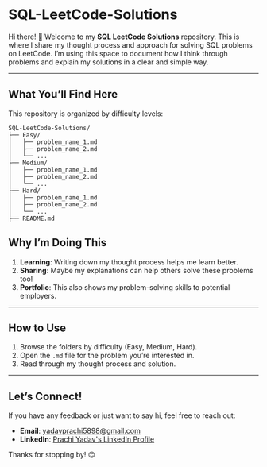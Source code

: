 # SQL-LeetCode-Solutions

Hi there! 👋 Welcome to my **SQL LeetCode Solutions** repository. This is where I share my thought process and approach for solving SQL problems on LeetCode. I’m using this space to document how I think through problems and explain my solutions in a clear and simple way.

---

## What You’ll Find Here

This repository is organized by difficulty levels:

```
SQL-LeetCode-Solutions/
├── Easy/
│   ├── problem_name_1.md
│   ├── problem_name_2.md
│   └── ...
├── Medium/
│   ├── problem_name_1.md
│   ├── problem_name_2.md
│   └── ...
├── Hard/
│   ├── problem_name_1.md
│   ├── problem_name_2.md
│   └── ...
├── README.md
```


## Why I’m Doing This

1. **Learning**: Writing down my thought process helps me learn better.
2. **Sharing**: Maybe my explanations can help others solve these problems too!
3. **Portfolio**: This also shows my problem-solving skills to potential employers.

---

## How to Use

1. Browse the folders by difficulty (Easy, Medium, Hard).
2. Open the `.md` file for the problem you’re interested in.
3. Read through my thought process and solution.

---

## Let’s Connect!

If you have any feedback or just want to say hi, feel free to reach out:
- **Email**: [yadavprachi5898@gmail.com](mailto:yadavprachi5898@gmail.com)
- **LinkedIn**: [Prachi Yadav's LinkedIn Profile](https://www.linkedin.com/in/prachi-yadav-559222189/)

Thanks for stopping by! 😊
